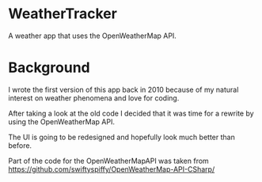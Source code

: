 # WeatherTracker
A weather app that uses the OpenWeatherMap API.

# Background
I wrote the first version of this app back in 2010 because of my natural interest on weather phenomena and love for coding.

After taking a look at the old code I decided that it was time for a rewrite by using the OpenWeatherMap API.

The UI is going to be redesigned and hopefully look much better than before.


Part of the code for the OpenWeatherMapAPI was taken from https://github.com/swiftyspiffy/OpenWeatherMap-API-CSharp/
